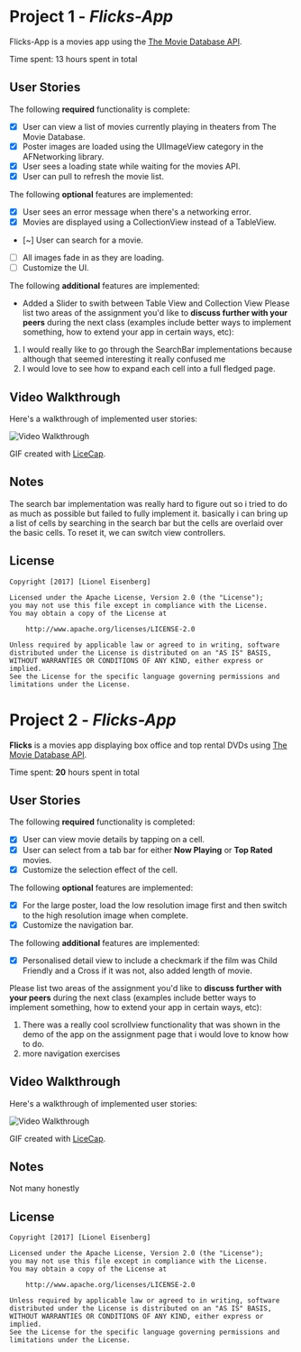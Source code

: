 # Project 1 - *Flicks-App*

Flicks-App is a movies app using the [The Movie Database API](http://docs.themoviedb.apiary.io/#).

Time spent: 13 hours spent in total

## User Stories

The following **required** functionality is complete:

- [X] User can view a list of movies currently playing in theaters from The Movie Database.
- [X] Poster images are loaded using the UIImageView category in the AFNetworking library.
- [X] User sees a loading state while waiting for the movies API.
- [X] User can pull to refresh the movie list.

The following **optional** features are implemented:

- [X] User sees an error message when there's a networking error.
- [X] Movies are displayed using a CollectionView instead of a TableView.
- [~] User can search for a movie.
- [ ] All images fade in as they are loading.
- [ ] Customize the UI.

The following **additional** features are implemented:

- Added a Slider to swith between Table View and Collection View
Please list two areas of the assignment you'd like to **discuss further with your peers** during the next class (examples include better ways to implement something, how to extend your app in certain ways, etc):

1. I would really like to go through the SearchBar implementations because although that seemed interesting it really confused me
2. I would love to see how to expand each cell into a full fledged page.

## Video Walkthrough 

Here's a walkthrough of implemented user stories:

<img src='http://i.imgur.com/link/to/your/gif/file.gif' title='Video Walkthrough' width='' alt='Video Walkthrough' />

GIF created with [LiceCap](http://www.cockos.com/licecap/).

## Notes

The search bar implementation was really hard to figure out so i tried to do as much as possible but failed to fully implement it.
basically i can bring up a list of cells by searching in the search bar but the cells are overlaid over the basic cells. To reset it,
we can switch view controllers.

## License

    Copyright [2017] [Lionel Eisenberg]

    Licensed under the Apache License, Version 2.0 (the "License");
    you may not use this file except in compliance with the License.
    You may obtain a copy of the License at

        http://www.apache.org/licenses/LICENSE-2.0

    Unless required by applicable law or agreed to in writing, software
    distributed under the License is distributed on an "AS IS" BASIS,
    WITHOUT WARRANTIES OR CONDITIONS OF ANY KIND, either express or implied.
    See the License for the specific language governing permissions and
    limitations under the License.

# Project 2 - *Flicks-App*

**Flicks** is a movies app displaying box office and top rental DVDs using [The Movie Database API](http://docs.themoviedb.apiary.io/#).

Time spent: **20** hours spent in total

## User Stories

The following **required** functionality is completed:

- [X] User can view movie details by tapping on a cell.
- [X] User can select from a tab bar for either **Now Playing** or **Top Rated** movies.
- [X] Customize the selection effect of the cell.

The following **optional** features are implemented:

- [X] For the large poster, load the low resolution image first and then switch to the high resolution image when complete.
- [X] Customize the navigation bar.

The following **additional** features are implemented:

- [X] Personalised detail view to include a checkmark if the film was Child Friendly and a Cross if it was not, also added length of movie.

Please list two areas of the assignment you'd like to **discuss further with your peers** during the next class (examples include better ways to implement something, how to extend your app in certain ways, etc):

1. There was a really cool scrollview functionality that was shown in the demo of the app on the assignment page that i would love to know how to do.
2. more navigation exercises

## Video Walkthrough 

Here's a walkthrough of implemented user stories:

<img src='http://imgur.com/a/csFDX' title='Video Walkthrough' width='' alt='Video Walkthrough' />

GIF created with [LiceCap](http://www.cockos.com/licecap/).

## Notes

Not many honestly

## License

    Copyright [2017] [Lionel Eisenberg]

    Licensed under the Apache License, Version 2.0 (the "License");
    you may not use this file except in compliance with the License.
    You may obtain a copy of the License at

        http://www.apache.org/licenses/LICENSE-2.0

    Unless required by applicable law or agreed to in writing, software
    distributed under the License is distributed on an "AS IS" BASIS,
    WITHOUT WARRANTIES OR CONDITIONS OF ANY KIND, either express or implied.
    See the License for the specific language governing permissions and
    limitations under the License.
